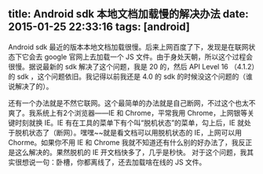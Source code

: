 title: Android sdk 本地文档加载慢的解决办法
date: 2015-01-25 22:33:16
tags: [android]
---

Android sdk 最近的版本本地文档加载很慢。后来上网百度了下，发现是在联网状态下它会去 google 官网上去加载一个 JS 文件。由于身处天朝，所以这个过程会很慢。据说最新的 sdk 解决了这个问题，我是 20 的，然后 API Level 16 （4.1.2）的 sdk ，这个问题依旧。我记得以前我还是 4.0 的 sdk 的时候没这个问题的（谁说解决了的）。

还有一个办法就是不然它联网。这个最简单的办法就是自己断网，不过这个也太不爽了。我系统上有2个浏览器——IE 和 Chrome，平常我用 Chrome，上网银等关键时刻就换 IE。IE 有在工具的菜单下有个叫“脱机状态”的菜单，勾上后，IE 就处于脱机状态了（断网）。嘿嘿~~就是看文档可以用脱机状态的 IE，上网可以用 Chorme。如果你不用 IE 和 Chrome 我就不知道还有什么别的好办法了，我反正是这么解决的。果然脱机的 IE 开文档快多了，几乎是秒快。
对于这个问题，我其实很想说一句：卧槽，你都离线了，还去加载啥在线的 JS 文件。

